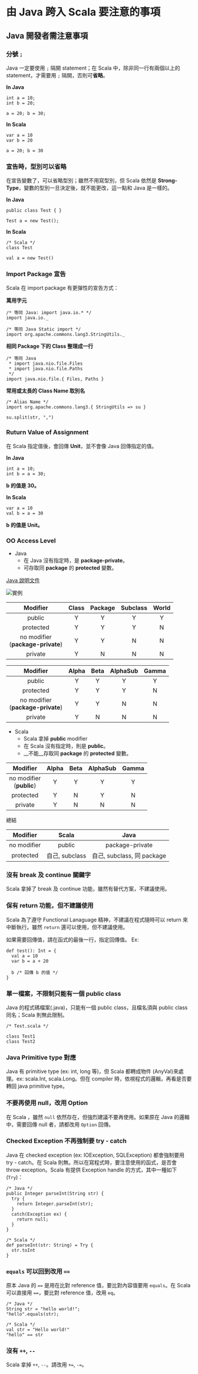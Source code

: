 # 由 Java 跨入 Scala 要注意的事項

## Java 開發者需注意事項

### 分號 `;`
Java 一定要使用 `;` 隔開 statement；在 Scala 中，除非同一行有兩個以上的 statement，才需要用 `;` 隔開，否則可**省略**。

**In Java**

```
int a = 10;
int b = 20;

a = 20; b = 30;

```

**In Scala**

```
var a = 10
var b = 20

a = 20; b = 30

```

### 宣告時，型別可以省略
在宣告變數了，可以省略型別；雖然不用寫型別，但 Scala 依然是 **Strong-Type**，變數的型別一旦決定後，就不能更改，這一點和 Java 是一樣的。

**In Java**

```
public class Test { }

Test a = new Test();

```

**In Scala**

```
/* Scala */
class Test

val a = new Test()

```

### Import Package 宣告
Scala 在 import package 有更彈性的宣告方式：

**萬用字元**

```
/* 等同 Java: import java.io.* */
import java.io._ 

/* 等同 Java Static import */
import org.apache.commons.lang3.StringUtils._ 

```

**相同 Package 下的 Class 整理成一行**

```
/* 等同 Java
 * import java.nio.file.Files
 * import java.nio.file.Paths
 */
import java.nio.file.{ Files, Paths }

```

**常用或太長的 Class Name 取別名**

```
/* Alias Name */
import org.apache.commons.lang3.{ StringUtils => su }

su.split(str, ",")

```

### Ruturn Value of Assignment

在 Scala 指定值後，會回傳 __Unit__，並不會像 Java 回傳指定的值。

**In Java**

```
int a = 10;
int b = a = 30;

```

**b 的值是 30。**

**In Scala**

```
var a = 10
val b = a = 30

```

**b 的值是 Unit。**

### OO Access Level
* Java
	* 在 Java 沒有指定時，是 __package-private__。
	* 可存取同 __package__ 的 __protected__ 變數。

[Java 說明文件](http://docs.oracle.com/javase/tutorial/java/javaOO/accesscontrol.html)

![實例](http://docs.oracle.com/javase/tutorial/figures/java/classes-access.gif "實例")

Modifier | Class | Package | Subclass | World
:------: | :---: | :-----: | :------: | :---:
public | Y | Y | Y | Y 
protected | Y | Y | Y | N
no modifier <br /> (__package-private__) | Y | Y | N | N
private | Y | N | N | N

Modifier | Alpha | Beta | AlphaSub | Gamma
:------: | :---: | :--: | :------: | :---:
public | Y | Y | Y | Y
protected | Y | Y | Y | N
no modifier <br /> (__package-private__) | Y | Y | N | N
private | Y | N | N | N

* Scala
	* Scala 拿掉 __public__ modifier
	* 在 Scala 沒有指定時，則是 __public__。
	* __不能__存取同 __package__ 的 __protected__ 變數。

Modifier | Alpha | Beta | AlphaSub | Gamma
:------: | :---: | :--: | :------: | :---:
no modifier <br /> (__public__) | Y | Y | Y | Y
protected | Y | N | Y | N
private | Y | N | N | N

總結

Modifier | Scala | Java
:------: | :---: | :--:
no modifier | public | package-private
protected | 自己, subclass | 自己, subclass, 同 package

### 沒有 break 及 continue 關鍵字

Scala 拿掉了 break 及 continue 功能，雖然有替代方案，不建議使用。

### 保有 return 功能，但不建議使用
Scala 為了遵守 Functional Lanaguage 精神，不建議在程式隨時可以 return 來中斷執行。雖然 `return` 還可以使用，但不建議使用。

如果需要回傳值，請在函式的最後一行，指定回傳值。 Ex:

```
def test(): Int = {
  val a = 10
  var b = a + 20

  b /* 回傳 b 的值 */
}
```

### 單一檔案，不限制只能有一個 public class
Java 的程式碼檔案(.java)，只能有一個 public class，且檔名須與 public class 同名；Scala 則無此限制。

```
/* Test.scala */

class Test1
class Test2

```

### Java Primitive type 對應
Java 有 primitive type (ex: int, long 等)，但 Scala 都轉成物件 (AnyVal)來處理。ex: scala.Int, scala.Long。但在 compiler 時，依視程式的邏輯，再看是否要轉回 java primitive type。

### 不要再使用 null，改用 Option
在 Scala ，雖然 `null` 依然存在，但強烈建議不要再使用。如果原在 Java 的邏輯中，需要回傳 null 者，請都改用 `Option` 回傳。 

### Checked Exception 不再強制要 try - catch
Java 在 checked exception (ex: IOException, SQLException) 都會強制要用 try - catch。在 Scala 則無。所以在寫程式時，要注意使用的函式，是否會 throw exception。Scala 有提供 Exception handle 的方式，其中一種如下(`Try`)：

```
/* Java */
public Integer parseInt(String str) {
  try {
    return Integer.parseInt(str);
  }
  catch(Exception ex) {
    return null;
  }
}

/* Scala */
def parseInt(str: String) = Try {
  str.toInt
}

```

### `equals` 可以回到改用 `==`
原本 Java 的 `==` 是用在比對 reference 值，要比對內容值要用 `equals`。在 Scala 可以直接用 `==`，要比對 reference 值，改用 `eq`。

```
/* Java */
String str = "hello world!";
"hello".equals(str);

/* Scala */
val str = "Hello world!"
"hello" == str

```

### 沒有 `++`, `--`
Scala 拿掉 `++`, `--`。請改用 `+=`, `-=`。